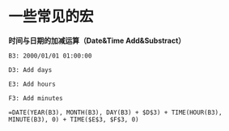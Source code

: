 # 一些常见的宏

**时间与日期的加减运算（Date&Time Add&Substract）**

```basic
B3: 2000/01/01 01:00:00  

D3: Add days  

E3: Add hours  

F3: Add minutes  

=DATE(YEAR(B3), MONTH(B3), DAY(B3) + $D$3) + TIME(HOUR(B3), MINUTE(B3), 0) + TIME($E$3, $F$3, 0)  
```



